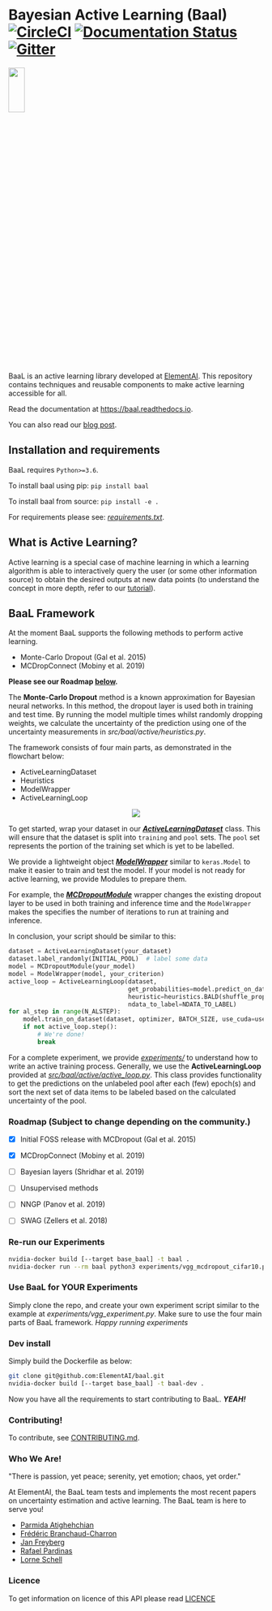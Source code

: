 # Bayesian Active Learning (Baal) [![CircleCI](https://circleci.com/gh/ElementAI/baal.svg?style=svg&circle-token=aa12d3134798ff2bf8a49cebe3c855b96a776df1)](https://circleci.com/gh/ElementAI/baal)  [![Documentation Status](https://readthedocs.org/projects/baal/badge/?version=latest)](https://baal.readthedocs.io/en/latest/?badge=latest) [![Gitter](https://badges.gitter.im/eai-baal/community.svg)](https://gitter.im/eai-baal/community?utm_source=badge&utm_medium=badge&utm_campaign=pr-badge)

<p align="left">
  <img height=15% width=25% src="https://github.com/ElementAI/baal/blob/master/docs/literature/images/repo_logo_25_no_corner.svg">
</p>

BaaL is an active learning library developed at
[ElementAI](https://www.elementai.com/). This repository contains techniques
and reusable components to make active learning accessible for all.

Read the documentation at https://baal.readthedocs.io.

You can also read our [blog post](https://www.elementai.com/news/2019/element-ai-makes-its-bayesian-active-learning-library-open-source).

## Installation and requirements

BaaL requires `Python>=3.6`.

To install baal using pip: `pip install baal`

To install baal from source: `pip install -e .`

For requirements please see: _[requirements.txt](requirements.txt)_.

## What is Active Learning?

Active learning is a special case of machine learning in which a learning
algorithm is able to interactively query the user (or some other information
source) to obtain the desired outputs at new data points
(to understand the concept in more depth, refer to our [tutorial](https://baal.readthedocs.io/en/latest/)).


## BaaL Framework

At the moment BaaL supports the following methods to perform active learning.

- Monte-Carlo Dropout (Gal et al. 2015)
- MCDropConnect (Mobiny et al. 2019)

**Please see our Roadmap [below](./README.md#roadmap-subject-to-change-depending-on-the-community).**

The **Monte-Carlo Dropout** method is a known approximation for Bayesian neural
networks. In this method, the dropout layer is used both in training and test
time. By running the model multiple times whilst randomly dropping weights, we calculate the uncertainty of the prediction using one of the uncertainty measurements in _src/baal/active/heuristics.py_.

The framework consists of four main parts, as demonstrated in the flowchart below:

- ActiveLearningDataset
- Heuristics
- ModelWrapper
- ActiveLearningLoop

<p align="center">
  <img src="./docs/literature/images/Baalscheme.svg">
</p>

To get started, wrap your dataset in our _[**ActiveLearningDataset**](src/baal/active/dataset.py)_ class. This will ensure that the dataset is split into
`training` and `pool` sets. The `pool` set represents the portion of the training set which is yet
to be labelled.


We provide a lightweight object _[**ModelWrapper**](src/baal/modelwrapper.py)_ similar to `keras.Model` to make it easier to train and test the model. If your model is not ready for active learning, we provide Modules to prepare them. 

For example, the _[**MCDropoutModule**](src/baal/bayesian/dropout.py)_ wrapper changes the existing dropout layer
to be used in both training and inference time and the `ModelWrapper` makes
the specifies the number of iterations to run at training and inference.

In conclusion, your script should be similar to this:
```python
dataset = ActiveLearningDataset(your_dataset)
dataset.label_randomly(INITIAL_POOL)  # label some data
model = MCDropoutModule(your_model)
model = ModelWrapper(model, your_criterion)
active_loop = ActiveLearningLoop(dataset,
                                 get_probabilities=model.predict_on_dataset,
                                 heuristic=heuristics.BALD(shuffle_prop=0.1),
                                 ndata_to_label=NDATA_TO_LABEL)
for al_step in range(N_ALSTEP):
    model.train_on_dataset(dataset, optimizer, BATCH_SIZE, use_cuda=use_cuda)
    if not active_loop.step():
        # We're done!
        break
```


For a complete experiment, we provide _[experiments/](experiments/)_ to understand how to
write an active training process. Generally, we use the **ActiveLearningLoop**
provided at _[src/baal/active/active_loop.py](src/baal/active/active_loop.py)_.
This class provides functionality to get the predictions on the unlabeled pool
after each (few) epoch(s) and sort the next set of data items to be labeled
based on the calculated uncertainty of the pool.


### Roadmap (Subject to change depending on the community.)

* [x] Initial FOSS release with MCDropout (Gal et al. 2015)
* [x] MCDropConnect (Mobiny et al. 2019)
* [ ] Bayesian layers (Shridhar et al. 2019)
* [ ] Unsupervised methods
* [ ] NNGP (Panov et al. 2019)
* [ ] SWAG (Zellers et al. 2018)


### Re-run our Experiments

```bash
nvidia-docker build [--target base_baal] -t baal .
nvidia-docker run --rm baal python3 experiments/vgg_mcdropout_cifar10.py 
```

### Use BaaL for YOUR Experiments

Simply clone the repo, and create your own experiment script similar to the
example at _experiments/vgg_experiment.py_. Make sure to use the four main parts
of BaaL framework. _Happy running experiments_

### Dev install

Simply build the Dockerfile as below:

```bash
git clone git@github.com:ElementAI/baal.git
nvidia-docker build [--target base_baal] -t baal-dev .
```

Now you have all the requirements to start contributing to BaaL. _**YEAH!**_

### Contributing!

To contribute, see [CONTRIBUTING.md](./CONTRIBUTING.md).


### Who We Are!

"There is passion, yet peace; serenity, yet emotion; chaos, yet order."

At ElementAI, the BaaL team tests and implements the most recent papers on uncertainty estimation and active learning.
The BaaL team is here to serve you!

- [Parmida Atighehchian](mailto:parmida@elementai.com)
- [Frédéric Branchaud-Charron](mailto:frederic.branchaud-charron@elementai.com)
- [Jan Freyberg](mailto:jan.freyberg@elementai.com)
- [Rafael Pardinas](mailto:rafael.pardinas@elementai.com)
- [Lorne Schell](mailto:lorne.schell@elementai.com)


### Licence
To get information on licence of this API please read [LICENCE](./LICENSE)
